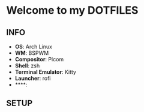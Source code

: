 # Welcome to my DOTFILES

## INFO

- **OS**: Arch Linux
- **WM**: BSPWM
- **Compositor**: Picom
- **Shell**: zsh
- **Terminal Emulator**: Kitty
- **Launcher**: rofi
- ****:

## SETUP

